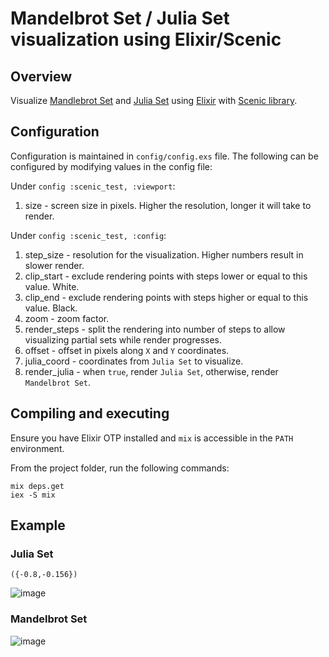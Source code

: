 # Mandelbrot Set / Julia Set visualization using Elixir/Scenic

## Overview

Visualize [Mandlebrot Set](https://en.wikipedia.org/wiki/Mandelbrot_set) and [Julia Set](https://en.wikipedia.org/wiki/Julia_set) using [Elixir](https://elixir-lang.org/) with [Scenic library](https://github.com/boydm/scenic).

## Configuration

Configuration is maintained in `config/config.exs` file.
The following can be configured by modifying values in the config file:

Under `config :scenic_test, :viewport`:
1. size - screen size in pixels. Higher the resolution, longer it will take to render.

Under `config :scenic_test, :config`:
1. step_size - resolution for the visualization. Higher numbers result in slower render.
2. clip_start - exclude rendering points with steps lower or equal to this value. White.
3. clip_end - exclude rendering points with steps higher or equal to this value. Black.
4. zoom - zoom factor.
6. render_steps - split the rendering into number of steps to allow visualizing partial sets while render progresses.
6. offset - offset in pixels along `X` and `Y` coordinates.
7. julia_coord - coordinates from `Julia Set` to visualize.
8. render_julia - when `true`, render `Julia Set`, otherwise, render `Mandelbrot Set`.

## Compiling and executing

Ensure you have Elixir OTP installed and `mix` is accessible in the `PATH` environment.

From the project folder, run the following commands:

```
mix deps.get
iex -S mix
```
## Example

### Julia Set 

`({-0.8,-0.156})`

![image](https://user-images.githubusercontent.com/1296705/184066319-2da44963-7a6d-4974-8475-ae569986656f.png)

### Mandelbrot Set

![image](https://user-images.githubusercontent.com/1296705/184066563-7b78d953-f270-483b-91b0-dba04bfda8cd.png)

